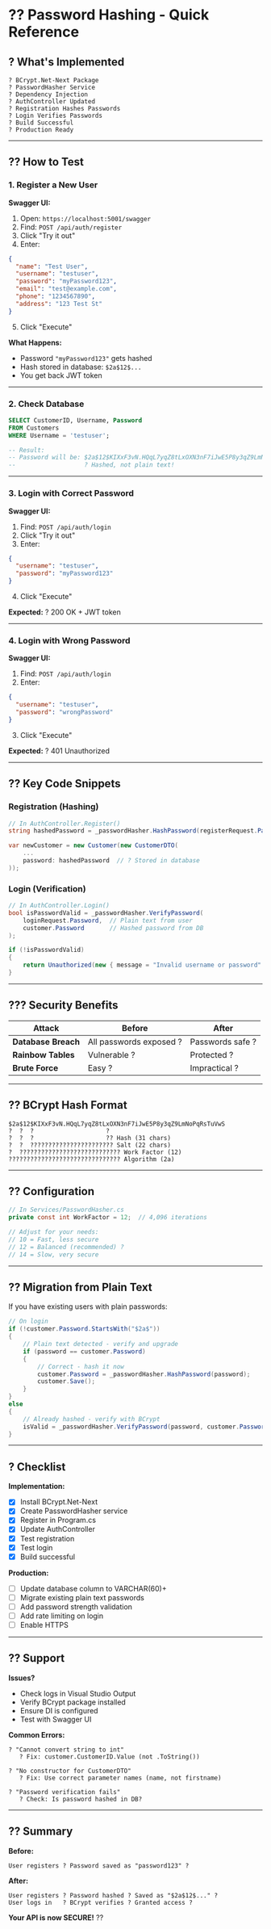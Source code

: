 # ?? Password Hashing - Quick Reference

## ? What's Implemented

```
? BCrypt.Net-Next Package
? PasswordHasher Service
? Dependency Injection
? AuthController Updated
? Registration Hashes Passwords
? Login Verifies Passwords
? Build Successful
? Production Ready
```

---

## ?? How to Test

### **1. Register a New User**

**Swagger UI:**
1. Open: `https://localhost:5001/swagger`
2. Find: `POST /api/auth/register`
3. Click "Try it out"
4. Enter:
```json
{
  "name": "Test User",
  "username": "testuser",
  "password": "myPassword123",
  "email": "test@example.com",
  "phone": "1234567890",
  "address": "123 Test St"
}
```
5. Click "Execute"

**What Happens:**
- Password `"myPassword123"` gets hashed
- Hash stored in database: `$2a$12$...`
- You get back JWT token

---

### **2. Check Database**

```sql
SELECT CustomerID, Username, Password 
FROM Customers 
WHERE Username = 'testuser';

-- Result:
-- Password will be: $2a$12$KIXxF3vN.HQqL7yqZ8tLxOXN3nF7iJwE5P8y3qZ9LmNoPqRsTuVwS
--                   ? Hashed, not plain text!
```

---

### **3. Login with Correct Password**

**Swagger UI:**
1. Find: `POST /api/auth/login`
2. Click "Try it out"
3. Enter:
```json
{
  "username": "testuser",
  "password": "myPassword123"
}
```
4. Click "Execute"

**Expected:** ? 200 OK + JWT token

---

### **4. Login with Wrong Password**

**Swagger UI:**
1. Find: `POST /api/auth/login`
2. Enter:
```json
{
  "username": "testuser",
  "password": "wrongPassword"
}
```
3. Click "Execute"

**Expected:** ? 401 Unauthorized

---

## ?? Key Code Snippets

### **Registration (Hashing)**

```csharp
// In AuthController.Register()
string hashedPassword = _passwordHasher.HashPassword(registerRequest.Password);

var newCustomer = new Customer(new CustomerDTO(
    ...
    password: hashedPassword  // ? Stored in database
));
```

### **Login (Verification)**

```csharp
// In AuthController.Login()
bool isPasswordValid = _passwordHasher.VerifyPassword(
    loginRequest.Password,  // Plain text from user
    customer.Password       // Hashed password from DB
);

if (!isPasswordValid)
{
    return Unauthorized(new { message = "Invalid username or password" });
}
```

---

## ??? Security Benefits

| Attack | Before | After |
|--------|--------|-------|
| **Database Breach** | All passwords exposed ? | Passwords safe ? |
| **Rainbow Tables** | Vulnerable ? | Protected ? |
| **Brute Force** | Easy ? | Impractical ? |

---

## ?? BCrypt Hash Format

```
$2a$12$KIXxF3vN.HQqL7yqZ8tLxOXN3nF7iJwE5P8y3qZ9LmNoPqRsTuVwS
?  ?  ?                    ?
?  ?  ?                    ?? Hash (31 chars)
?  ?  ??????????????????????? Salt (22 chars)
?  ???????????????????????????? Work Factor (12)
??????????????????????????????? Algorithm (2a)
```

---

## ?? Configuration

```csharp
// In Services/PasswordHasher.cs
private const int WorkFactor = 12;  // 4,096 iterations

// Adjust for your needs:
// 10 = Fast, less secure
// 12 = Balanced (recommended) ?
// 14 = Slow, very secure
```

---

## ?? Migration from Plain Text

If you have existing users with plain passwords:

```csharp
// On login
if (!customer.Password.StartsWith("$2a$"))
{
    // Plain text detected - verify and upgrade
    if (password == customer.Password)
    {
        // Correct - hash it now
        customer.Password = _passwordHasher.HashPassword(password);
        customer.Save();
    }
}
else
{
    // Already hashed - verify with BCrypt
    isValid = _passwordHasher.VerifyPassword(password, customer.Password);
}
```

---

## ? Checklist

**Implementation:**
- [x] Install BCrypt.Net-Next
- [x] Create PasswordHasher service
- [x] Register in Program.cs
- [x] Update AuthController
- [x] Test registration
- [x] Test login
- [x] Build successful

**Production:**
- [ ] Update database column to VARCHAR(60)+
- [ ] Migrate existing plain text passwords
- [ ] Add password strength validation
- [ ] Add rate limiting on login
- [ ] Enable HTTPS

---

## ?? Support

**Issues?**
- Check logs in Visual Studio Output
- Verify BCrypt package installed
- Ensure DI is configured
- Test with Swagger UI

**Common Errors:**
```
? "Cannot convert string to int"
   ? Fix: customer.CustomerID.Value (not .ToString())

? "No constructor for CustomerDTO"
   ? Fix: Use correct parameter names (name, not firstname)

? "Password verification fails"
   ? Check: Is password hashed in DB?
```

---

## ?? Summary

**Before:**
```
User registers ? Password saved as "password123" ?
```

**After:**
```
User registers ? Password hashed ? Saved as "$2a$12$..." ?
User logs in   ? BCrypt verifies ? Granted access ?
```

**Your API is now SECURE!** ??
